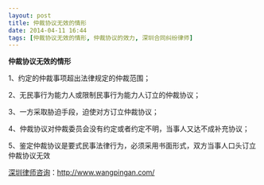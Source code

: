```yaml
---
layout: post
title: 仲裁协议无效的情形
date: 2014-04-11 16:44
tags: [仲裁协议无效的情形, 仲裁协议的效力, 深圳合同纠纷律师]
---
```

<strong>仲裁协议无效的情形</strong>

1、约定的仲裁事项超出法律规定的仲裁范围；

2、无民事行为能力人或限制民事行为能力人订立的仲裁协议；

3、一方采取胁迫手段，迫使对方订立仲裁协议；

4、仲裁协议对仲裁委员会没有约定或者约定不明，当事人又达不成补充协议；

5、鉴定仲裁协议是要式民事法律行为，必须采用书面形式，双方当事人口头订立仲裁协议无效

<a href="http://www.wangpingan.com/">深圳律师咨询</a>：<a href="http://www.wangpingan.com/">http://www.wangpingan.com/</a>

